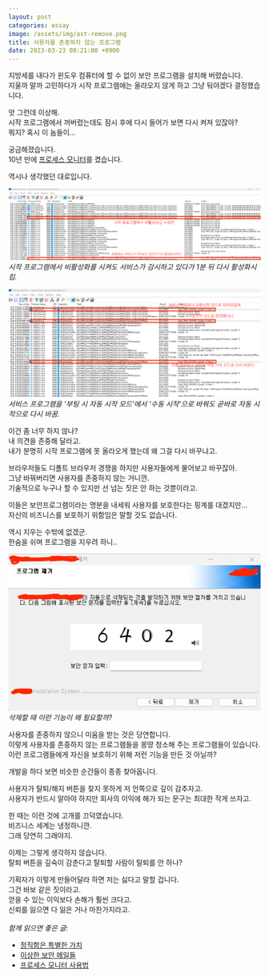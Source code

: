 ```yaml
---
layout: post
categories: essay
image: /assets/img/ast-remove.png
title: 사용자를 존중하지 않는 프로그램
date: 2023-03-23 08:21:00 +0900
---
```


지방세를 내다가 윈도우 컴퓨터에 할 수 없이 보안 프로그램을 설치해 버렸습니다.  
지울까 말까 고민하다가 시작 프로그램에는 올라오지 않게 하고 그냥 둬야겠다 결정했습니다.

앗 그런데 이상해.  
시작 프로그램에서 꺼버렸는데도 잠시 후에 다시 들어가 보면 다시 켜져 있잖아?  
뭐지? 혹시 이 놈들이...

궁금해졌습니다.  
10년 만에 [프로세스 모니터](/essay/2011/01/14/프로세스-모니터-사용법.html)를 켰습니다.

역시나 생각했던 대로입니다.

![](/assets/img/asdsvc-starter.png)  
*시작 프로그램에서 비활성화를 시켜도 서비스가 감시하고 있다가 1분 뒤 다시 활성화시킴.*

![](/assets/img/asdsvc.png)  
*서비스 프로그램을 '부팅 시 자동 시작 모드'에서 '수동 시작'으로 바꿔도 곧바로 자동 시작으로 다시 바꿈.*

이건 좀 너무 하지 않나?  
내 의견을 존중해 달라고.  
내가 분명히 시작 프로그램에 못 올라오게 했는데 왜 그걸 다시 바꾸냐고.

브라우저들도 디폴트 브라우저 경쟁을 하지만 사용자들에게 물어보고 바꾸잖아.  
그냥 바꿔버리면 사용자를 존중하지 않는 거니깐.  
기술적으로 누구나 할 수 있지만 선 넘는 짓은 안 하는 것뿐이라고.

이들은 보안프로그램이라는 명분을 내세워 사용자를 보호한다는 핑계를 대겠지만...  
자신의 비즈니스를 보호하기 위함임은 말할 것도 없습니다.

역시 지우는 수밖에 없겠군.  
한숨을 쉬며 프로그램을 지우려 하니..

![](/assets/img/ast-remove.png)  
*삭제할 때 이런 기능이 왜 필요할까?*

사용자를 존중하지 않으니 미움을 받는 것은 당연합니다.  
이렇게 사용자를 존중하지 않는 프로그램들을 몽땅 청소해 주는 프로그램들이 있습니다.  
이런 프로그램들에게 자신을 보호하기 위해 저런 기능을 만든 것 아닐까?

개발을 하다 보면 비슷한 순간들이 종종 찾아옵니다.

사용자가 탈퇴/해지 버튼을 찾지 못하게 저 안쪽으로 깊이 감추자고.  
사용자가 반드시 알아야 하지만 회사의 이익에 해가 되는 문구는 최대한 작게 쓰자고.

한 때는 이런 것에 고개를 끄덕였습니다.  
비즈니스 세계는 냉정하니깐.  
그래 당연히 그래야지.

이제는 그렇게 생각하지 않습니다.  
탈퇴 버튼을 깊숙이 감춘다고 탈퇴할 사람이 탈퇴를 안 하나?  

기획자가 이렇게 만들어달라 하면 저는 싫다고 말할 겁니다.  
그건 바보 같은 짓이라고.  
얻을 수 있는 이익보다 손해가 훨씬 크다고.  
신뢰를 잃으면 다 잃은 거나 마찬가지라고.
<br>
<br>
*함께 읽으면 좋은 글:*
* [정직함은 특별한 가치](/essay/2023/01/14/honesty-special.html)
* [이상한 보안 메일들](/essay/2018/05/25/weird-secure-emails.html)
* [프로세스 모니터 사용법](/essay/2011/01/14/프로세스-모니터-사용법.html)